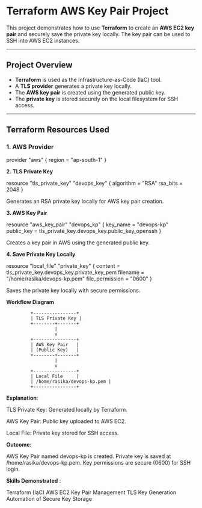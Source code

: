 # Terraform AWS Key Pair Project

This project demonstrates how to use **Terraform** to create an **AWS EC2 key pair** and securely save the private key locally. The key pair can be used to SSH into AWS EC2 instances.

---

## **Project Overview**

- **Terraform** is used as the Infrastructure-as-Code (IaC) tool.
- A **TLS provider** generates a private key locally.
- The **AWS key pair** is created using the generated public key.
- The **private key** is stored securely on the local filesystem for SSH access.

---

## **Terraform Resources Used**

### 1. AWS Provider

provider "aws" {
  region = "ap-south-1"
}


**2. TLS Private Key**

resource "tls_private_key" "devops_key" {
  algorithm = "RSA"
  rsa_bits  = 2048
}


Generates an RSA private key locally for AWS key pair creation.

**3. AWS Key Pair**

resource "aws_key_pair" "devops_kp" {
  key_name   = "devops-kp"
  public_key = tls_private_key.devops_key.public_key_openssh
}

Creates a key pair in AWS using the generated public key.

**4. Save Private Key Locally**

resource "local_file" "private_key" {
  content         = tls_private_key.devops_key.private_key_pem
  filename        = "/home/rasika/devops-kp.pem"
  file_permission = "0600"
}

Saves the private key locally with secure permissions.

**Workflow Diagram**


             +----------------+
             | TLS Private Key |
             +--------+-------+
                      |
                      v
             +----------------+
             | AWS Key Pair   |
             | (Public Key)   |
             +--------+-------+
                      |
                      v
             +----------------+
             | Local File     |
             | /home/rasika/devops-kp.pem |
             +----------------+


**Explanation**:

TLS Private Key: Generated locally by Terraform.

AWS Key Pair: Public key uploaded to AWS EC2.

Local File: Private key stored for SSH access.


**Outcome**:

AWS Key Pair named devops-kp is created.
Private key is saved at /home/rasika/devops-kp.pem.
Key permissions are secure (0600) for SSH login.

**Skills Demonstrated** :

Terraform (IaC)
AWS EC2 Key Pair Management
TLS Key Generation
Automation of Secure Key Storage
